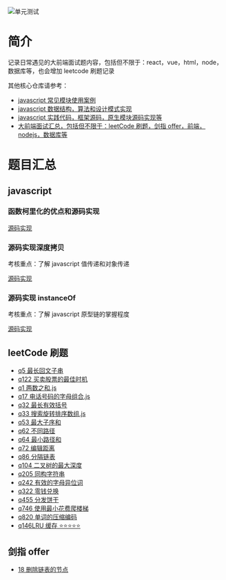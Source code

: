 ![单元测试](https://github.com/ddzyan/frontend-interview/workflows/Nodejs/badge.svg)

# 简介

记录日常遇见的大前端面试题内容，包括但不限于：react，vue，html，node，数据库等，也会增加 leetcode 刷题记录

其他核心仓库请参考：

* [javascript 常见模块使用案例](https://github.com/ddzyan/node-module-example)
* [javascript 数据结构，算法和设计模式实现](https://github.com/ddzyan/algorithmAndDataStructure)
* [javascript 实践代码，框架源码，原生模块源码实现等](https://github.com/ddzyan/node-project)
* [大前端面试汇总，包括但不限于：leetCode 刷题，剑指 offer，前端，nodejs，数据库等](https://github.com/ddzyan/node-project)

# 题目汇总

## javascript

### 函数柯里化的优点和源码实现

[源码实现](./代码面试/函数柯里化.js)

### 源码实现深度拷贝

考核重点：了解 javascript 值传递和对象传递

[源码实现](./代码面试/深度拷贝.js)

### 源码实现 instanceOf

考核重点：了解 javascript 原型链的掌握程度

[源码实现](./代码面试/instanceof.js)

## leetCode 刷题

* [q5 最长回文子串](./leetCode/q5最长回文子串)
* [q122 买卖股票的最佳时机](./leetCode/q122买卖股票的最佳时机)
* [q1 两数之和.js](./leetCode/q1两数之和.js)
* [q17 电话号码的字母组合.js](./leetCode/q17电话号码的字母组合.js)
* [q32 最长有效括号](./leetCode/q32最长有效括号)
* [q33 搜索旋转排序数组.js](./leetCode/q33搜索旋转排序数组.js)
* [q53 最大子序和](./leetCode/q53最大子序和)
* [q62 不同路径](./leetCode/q62不同路径)
* [q64 最小路径和](./leetCode/q64最小路径和)
* [q72 编辑距离](./leetCode/q72编辑距离)
* [q86 分隔链表](./leetCode/q86分隔链表)
* [q104 二叉树的最大深度](./leetCode/q104二叉树的最大深度)
* [q205 同构字符串](./leetCode/q205同构字符串)
* [q242 有效的字母异位词](./leetCode/q242有效的字母异位词)
* [q322 零钱兑换](./leetCode/q322零钱兑换)
* [q455 分发饼干](./leetCode/q455分发饼干)
* [q746 使用最小花费爬楼梯](./leetCode/q746使用最小花费爬楼梯)
* [q820 单词的压缩编码](./leetCode/q820单词的压缩编码)
* [q146LRU 缓存 ⭐️⭐️⭐️⭐️⭐️](./leetCode/q146LRU缓存)

## 剑指 offer

* [18 删除链表的节点](./leetCode/18删除链表的节点)
